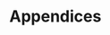 # Appendices

<!-- Main appendices section page. Overview of reference materials and supplementary information. Provide navigation to glossary, formats, changelogs, and other reference docs. -->


